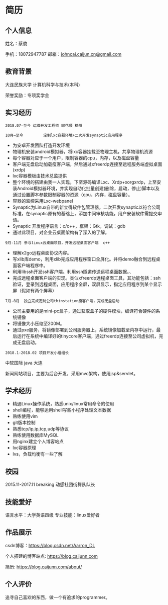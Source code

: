 # 简历

## 个人信息
姓名：蔡俊 

手机：18072947787  邮箱：johncai.caijun.cn@gmail.com

## 教育背景

大连民族大学	计算机科学与技术(本科)

荣誉奖励：专项奖学金

## 实习经历

`2018.07-至今	运维开发工程师	同花顺	杭州`

`10月—至今  		定制lxc容器环境+二次开发synaptic应用程序`

- 为安卓开发团队打造开发环境 
- 物理机安装android模拟器，将lxc容器挂载至物理主机，共享物理机资源 
- 每个容器对应于一个用户，限制容器的cpu，内存，以及磁盘容量 
- 客户端无盘启动加载瘦客户端，然后通过xfreerdp连接至远程服务端虚拟桌面(xrdp) 
- lxc容器模板由技术总监提供 
- 整个环境的搭建由我一人实现，下至源码编译Lxc、Xrdp+xorgxrdp，上至安装Android模拟器环境，并实现自动化批量创建(删除，启动，停止)脚本以及通过设置脚本参数限制容器的资源（cpu，内存，磁盘容量）。 
- 容器的监控采用Lxc-webpanel 
- Synaptic为Linux自带的新立得软件包管理器，二次开发synaptic以符合公司标准，在synaptic原有的基础上，添加中间审核功能，用户安装软件需提交申请。 
- Synaptic 开发程序语言：c/c++，框架：Gtk，调试：gdb                                                                
- 通过此项目，对企业云桌面架构有了深入的了解。


`9月-11月	参与linux云桌面项目，开发远程桌面客户端  c++`

- 理解x2go远程桌面协议内容。
- 写xlib库demo，利用xlib完成应用程序窗口全屏化。并将demo融合到远程桌面客户端程序中。
- 利用libssh开发ssh客户端。利用ssh隧道传送远程桌面数据。、
- 完成远程桌面客户端的实现。类似xfreerdp远程桌面工具，其功能包括：ssh验证，登录到远程桌面，应用程序全屏，双屏显示，指定应用程序到某个显示屏（假如有两个屏幕）

`7月-8月	独立完成定制公司thinstation瘦客户端，完成无盘启动`

- 公司主要用的是mini-pc盒子，通过获取盒子的硬件模块，编译符合硬件的系统镜像
- 将镜像大小压缩至200M。
- 通过pxe服务，将镜像部署到公司服务器上，系统镜像加载至内存中运行，最后运行在系统中编译好的tinycore客户端，通过freerdp连接至公司虚拟机，完成无盘启动。

`2018.1-2018.02	项目开发小组组长` 

中软国际	java	大连

新闻网站项目，主要为后台开发，采用mvc架构，使用jsp&servlet。

## 学术经历

			
- 精通Linux操作系统，熟悉unix/linux常用命令的使用
- shell编程，能够运用shell写些小程序处理文本数据
- 熟练使用vim
- git版本控制
- 熟悉tcp/ip,ip,tcp,udp等协议
- 熟练使用数据库MySQL
- 用nginx建立个人博客站点
- lxc容器原理
- lvs，负载均衡有一些了解

## 校园

2015.11-2017.11 breaking	动感社团街舞队队长

## 技能爱好	

语言水平：大学英语四级
专业技能：linux爱好者

## 作品展示
csdn博客：https://blog.csdn.net/Aarron_DL

个人搭建的博客站点: https://blog.caijunn.com

简历: https://blog.caijunn.com/about/

## 个人评价

追寻自己喜欢的东西，做一个有追求的programmer。






